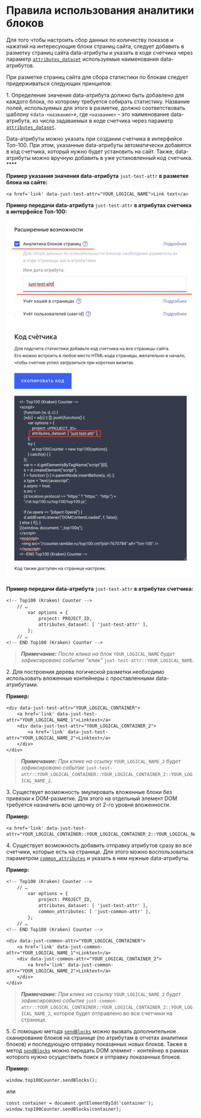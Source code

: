 # Правила использования аналитики блоков

Для того чтобы настроить сбор данных по количеству показов и нажатий на интересующие блоки страниц сайта, следует добавить в разметку страниц сайта data-атрибуты и указать в коде счетчика через параметр [`attributes_dataset`](../donastroika-schetchika/atributy-schetchika.md) используемые наименования data-атрибутов.

При разметке страниц сайта для сбора статистики по блокам следует придерживаться следующих принципов:

1\. Определение значения data-атрибута должно быть добавлено для каждого блока, по которому требуется собирать статистику. Название полей, используемых для этого в разметке, должно соответствовать шаблону «`data-<название>`_»_, где `<название>` – это наименование data-атрибута, из числа задаваемых в коде счетчика через параметр [`attributes_dataset`](../donastroika-schetchika/atributy-schetchika.md).

Data-атрибуты можно указать при создании счетчика в интерфейсе Топ-100. При этом, указанные data-атрибуты автоматически добавятся в код счетчика, который нужно будет установить на сайт. Также, data-атрибуты можно вручную добавить в уже установленный код счетчика. ****&#x20;

**Пример указания значения data-атрибута** `just-test-attr` **в разметке блока на сайте:**

```
<a href='link' data-just-test-attr="YOUR_LOGICAL_NAME">Link text</a>
```

**Пример передачи data-атрибута** `just-test-attr` **в атрибутах счетчика в интерфейсе Топ-100:**

<img src="../.gitbook/assets/image (3).png" alt="" data-size="original">

**Пример передачи data-атрибута** `just-test-attr` **в атрибутах счетчика:**

```
<!-- Top100 (Kraken) Counter -->
    // …
        var options = {
            project: PROJECT_ID,
            attributes_dataset: [ 'just-test-attr' ],
        };
    // …
<!-- END Top100 (Kraken) Counter -->
```

> _**Примечание:** После клика на блок_ `YOUR_LOGICAL_NAME` _будет зафиксировано событие “клик”_ `just-test-attr::YOUR_LOGICAL_NAME`_._



2\. Для построения дерева логической разметки необходимо использовать вложенные контейнеры с проставленными data-атрибутами.

**Пример:**

```
<div data-just-test-attr="YOUR_LOGICAL_CONTAINER">
    <a href='link' data-just-test-attr="YOUR_LOGICAL_NAME_1">Linktext</a>
    <div data-just-test-attr="YOUR_LOGICAL_CONTAINER_2">
        <a href='link' data-just-test-attr="YOUR_LOGICAL_NAME_2">Linktext</a>
    </div>
</div>
```

> _**Примечание:** При клике на ссылку_ `YOUR_LOGICAL_NAME_2` _будет зафиксировано событие_ `just-test-attr::YOUR_LOGICAL_CONTAINER::YOUR_LOGICAL_CONTAINER_2::YOUR_LOGICAL_NAME_2`_._



3\. Существует возможность эмулировать вложенные блоки без привязки к DOM-разметке. Для этого на отдельный элемент DOM требуется назначить всю цепочку от 2-го уровня вложенности.

**Пример:**

```
<a href='link' data-just-test-attr="YOUR_LOGICAL_CONTAINER::YOUR_LOGICAL_CONTAINER_2::YOUR_LOGICAL_NAME_2">Linktext</a>
```



4\. Существует возможность добавить отправку атрибутов сразу во все счетчики, которые есть на странице. Для этого можно воспользоваться параметром [`common_attributes`](../donastroika-schetchika/atributy-schetchika.md) и указать в нем нужные data-атрибуты.&#x20;

**Пример:**

```
<!-- Top100 (Kraken) Counter -->
    // …
        var options = {
            project: PROJECT_ID,
            attributes_dataset: [ 'just-test-attr' ],
            common_attributes: [ 'just-common-attr' ],
        };
    // …
<!-- END Top100 (Kraken) Counter -->
```

```
<div data-just-common-attr="YOUR_LOGICAL_CONTAINER">
    <a href='link' data-just-common-attr="YOUR_LOGICAL_NAME_1">Linktext</a>
    <div data-just-common-attr="YOUR_LOGICAL_CONTAINER_2">
        <a href='link' data-just-common-attr="YOUR_LOGICAL_NAME_2">Linktext</a>
    </div>
</div>
```

> _**Примечание:** При клике на ссылку_ `YOUR_LOGICAL_NAME_2` _будет зафиксировано событие_ `just-common-attr::YOUR_LOGICAL_CONTAINER::YOUR_LOGICAL_CONTAINER_2::YOUR_LOGICAL_NAME_2`, которое будет отправлено во все счетчики на странице.



5\. С помощью метода [`sendBlocks`](../donastroika-schetchika/metody-po-rabote-so-schetchikom.md) можно вызвать дополнительное сканирование блоков на странице (по атрибутам в отчетах аналитики блоков) и последующую отправку показанных новых блоков. Также в метод [`sendBlocks`](../donastroika-schetchika/metody-po-rabote-so-schetchikom.md) можно передать DOM элемент - контейнер в рамках которого нужно осуществить поиск и отправку показанных блоков.

**Пример:**

```
window.top100Counter.sendBlocks();
```

или

```
const container = document.getElementById('container'); 
window.top100Counter.sendBlocks(container);
```
